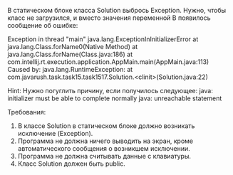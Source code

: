 
В статическом блоке класса Solution выбрось Exception.
Нужно, чтобы класс не загрузился, и вместо значения переменной B появилось сообщение об ошибке:

Exception in thread &quot;main&quot; java.lang.ExceptionInInitializerError
at java.lang.Class.forName0(Native Method)
at java.lang.Class.forName(Class.java:186)
at com.intellij.rt.execution.application.AppMain.main(AppMain.java:113)
Caused by: java.lang.RuntimeException:
at com.javarush.task.task15.task1517.Solution.&lt;clinit&gt;(Solution.java:22)

Hint: Нужно погуглить причину, если получилось следующее:
java: initializer must be able to complete normally
java: unreachable statement


Требования:
1.	В классе Solution в статическом блоке должно возникать исключение (Exception).
2.	Программа не должна ничего выводить на экран, кроме автоматического сообщения о возникшем исключении.
3.	Программа не должна считывать данные с клавиатуры.
4.	Класс Solution должен быть public.


